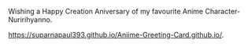 




Wishing a Happy Creation Aniversary of my favourite Anime Character-Nuririhyanno.

https://suparnapaul393.github.io/Aniime-Greeting-Card.github.io/.


